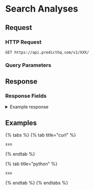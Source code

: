 # Search Analyses

## Request

### HTTP Request

```
GET https://api.predicthq.com/v1/XXX/
```

### Query Parameters

## Response

### Response Fields

<details>

<summary>Example response</summary>

Below is an example response:

```json
...
```

</details>

## Examples

{% tabs %}
{% tab title="curl" %}
```bash
xxx
```
{% endtab %}

{% tab title="python" %}
```python
xxx
```
{% endtab %}
{% endtabs %}
